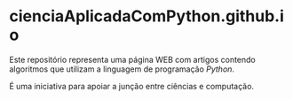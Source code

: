# cienciaAplicadaComPython.github.io

Este repositório representa uma página WEB com artigos contendo algoritmos que utilizam a linguagem de programação *Python*.

É uma iniciativa para apoiar a junção entre ciências e computação.
